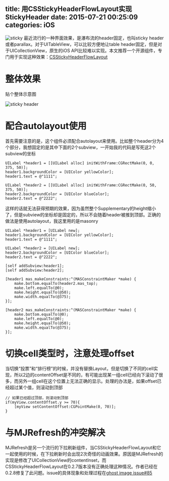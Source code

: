 title: 用CSStickyHeaderFlowLayout实现StickyHeader
date: 2015-07-21 00:25:09
categories: iOS
---
![sticky](http://pic.kyfxbl.com/sticky.jpg)
最近流行的一种界面效果，是瀑布流的header固定，也叫sticky header或者parallax。对于UITableView，可以比较方便地让table header固定，但是对于UICollectionView，原生的iOS API比较难以实现。本文推荐一个开源组件，专门用于实现这种效果：[CSStickyHeaderFlowLayout](https://github.com/jamztang/CSStickyHeaderFlowLayout)
<!--more-->

# 整体效果

贴个整体示意图

![sticky header](http://pic.kyfxbl.com/blog_pic_1.jpg)

# 配合autolayout使用

首先需要注意的是，这个组件必须配合autolayout来使用。比如整个header分为4个部分，我想固定的是其中下面的2个subview，一开始我的代码是写死这2个subview的坐标

```
UILabel *header1 = [[UILabel alloc] initWithFrame:CGRectMake(0, 0, 375, 50)];
header1.backgroundColor = [UIColor yellowColor];
header1.text = @"1111";

UILabel *header2 = [[UILabel alloc] initWithFrame:CGRectMake(0, 50, 375, 50)];
header2.backgroundColor = [UIColor blueColor];
header2.text = @"2222";
```

这样的话就无法获得预期的效果，因为虽然整个Supplementary的height缩小了，但是subview的坐标却是固定的，所以不会随着header被推到顶部。正确的做法是使用autolayout，我这里用的是masonry

```
UILabel *header1 = [UILabel new];
header1.backgroundColor = [UIColor yellowColor];
header1.text = @"1111";
        
UILabel *header2 = [UILabel new];
header2.backgroundColor = [UIColor blueColor];
header2.text = @"2222";

[self addSubview:header1];
[self addSubview:header2];

[header1 mas_makeConstraints:^(MASConstraintMaker *make) {
    make.bottom.equalTo(header2.mas_top);
    make.left.equalTo(@0);
    make.height.equalTo(@50);
    make.width.equalTo(@375);
}];
        
[header2 mas_makeConstraints:^(MASConstraintMaker *make) {
    make.bottom.equalTo(@0);
    make.left.equalTo(@0);
    make.height.equalTo(@50);
    make.width.equalTo(@375);
}];
```

# 切换cell类型时，注意处理offset

当切换“投票”和“排行榜”的时候，并没有替换Layout，但是切换了不同的cell实现，所以2边的contentOffset是不同的，有可能出现某一组cell已经向下滚动了很多，而另外一组cell在这个位置上无法正确的显示。处理的办法是，如果offset已经超过某个值，则滚动到顶部

```
// 如果已经超过顶部，则滚动到顶部
if(myView.contentOffset.y >= 70){
    [myView setContentOffset:CGPointMake(0, 70)];
}
```

# 与MJRefresh的冲突解决

MJRefresh是另一个流行的下拉刷新组件，当CSStickyHeaderFlowLayout和它一起使用的时候，在下拉刷新时会出现2次奇怪的动画效果。原因是MJRefresh的实现是修改了UICollectionView的contentInset，而CSStickyHeaderFlowLayout在0.2.7版本没有正确处理这种情况。作者已经在0.2.8修复了此问题。issue的具体现象和处理过程在[ghost image issue#85](https://github.com/jamztang/CSStickyHeaderFlowLayout/issues/85)
